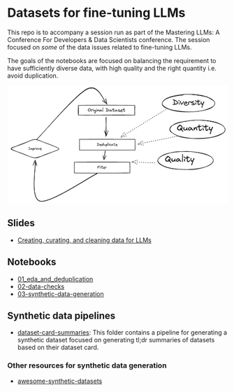 # Datasets for fine-tuning LLMs

This repo is to accompany a session run as part of the Mastering LLMs: A Conference For Developers & Data Scientists conference. The session focused on _some_ of the data issues related to fine-tuning LLMs.

The goals of the notebooks are focused on balancing the requirement to have sufficiently diverse data, with high quality and the right quantity i.e. avoid duplication.

![Diagram showing goals of the notebooks](goals.png)

## Slides

- [Creating, curating, and cleaning data for LLMs](https://docs.google.com/presentation/d/12n-_ivhTQQpeTKAIvmuxnUxkJ19zvtJzKBwvZn-t8rQ/edit?usp=sharing)

## Notebooks

- [01_eda_and_deduplication](01_eda_and_deduplication.ipynb)
- [02-data-checks](02-data-checks.ipynb)
- [03-synthetic-data-generation](03-synthetic-data-generation.ipynb)

## Synthetic data pipelines

- [dataset-card-summaries](dataset-card-summaries/): This folder contains a pipeline for generating a synthetic dataset focused on generating tl;dr summaries of datasets based on their dataset card.

### Other resources for synthetic data generation

- [awesome-synthetic-datasets](https://github.com/davanstrien/awesome-synthetic-datasets)
